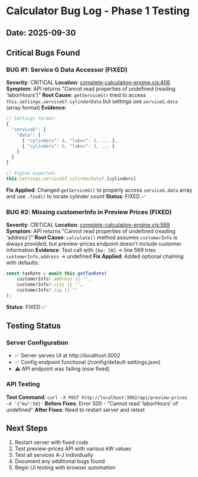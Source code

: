 # Calculator Bug Log - Phase 1 Testing

## Date: 2025-09-30

## Critical Bugs Found

### BUG #1: Service G Data Accessor (FIXED)
**Severity**: CRITICAL
**Location**: [complete-calculation-engine.cjs:406](src/api/complete-calculation-engine.cjs#L406)
**Symptom**: API returns "Cannot read properties of undefined (reading 'laborHours')"
**Root Cause**: `getServiceG()` tried to access `this.settings.serviceG?.cylinderData` but settings use `serviceG.data` (array format)
**Evidence**:
```javascript
// Settings format:
{
  "serviceG": {
    "data": [
      { "cylinders": 4, "labor": 2, ... },
      { "cylinders": 6, "labor": 3, ... }
    ]
  }
}

// Engine expected:
this.settings.serviceG?.cylinderData?.[cylinders]
```
**Fix Applied**: Changed `getServiceG()` to properly access `serviceG.data` array and use `.find()` to locate cylinder count
**Status**: FIXED ✅

### BUG #2: Missing customerInfo in Preview Prices (FIXED)
**Severity**: CRITICAL
**Location**: [complete-calculation-engine.cjs:569](src/api/complete-calculation-engine.cjs#L569)
**Symptom**: API returns "Cannot read properties of undefined (reading 'address')"
**Root Cause**: `calculate()` method assumes `customerInfo` is always provided, but preview-prices endpoint doesn't include customer information
**Evidence**: Test call with `{kw: 50}` → line 569 tries `customerInfo.address` → undefined
**Fix Applied**: Added optional chaining with defaults:
```javascript
const taxRate = await this.getTaxRate(
    customerInfo?.address || '',
    customerInfo?.city || '',
    customerInfo?.zip || ''
);
```
**Status**: FIXED ✅

## Testing Status

### Server Configuration
- ✅ Server serves UI at http://localhost:3002
- ✅ Config endpoint functional (/config/default-settings.json)
- ⚠️ API endpoint was failing (now fixed)

### API Testing
**Test Command**: `curl -X POST http://localhost:3002/api/preview-prices -d '{"kw":50}'`
**Before Fixes**: Error 500 - "Cannot read 'laborHours' of undefined"
**After Fixes**: Need to restart server and retest

## Next Steps
1. Restart server with fixed code
2. Test preview-prices API with various kW values
3. Test all services A-J individually
4. Document any additional bugs found
5. Begin UI testing with browser automation
